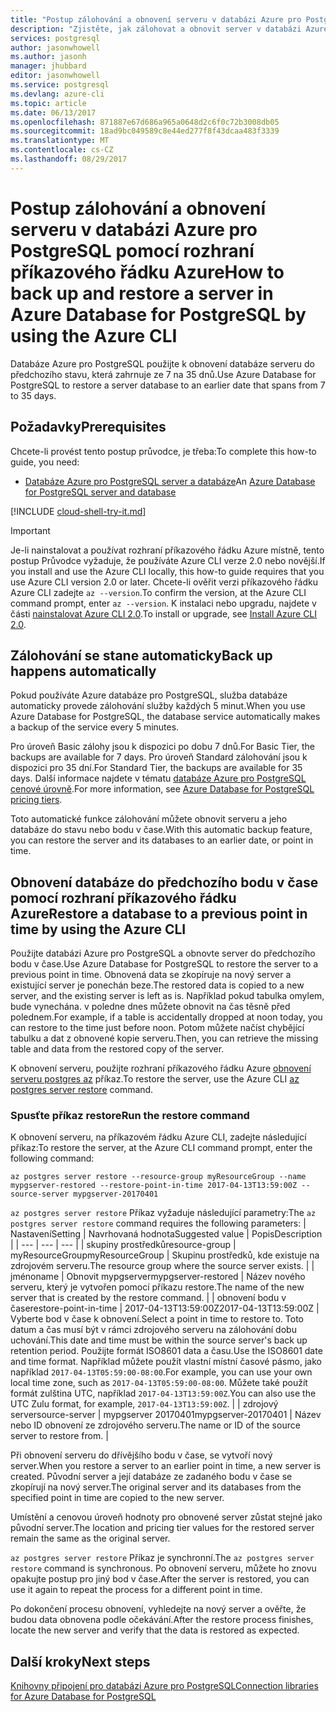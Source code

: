 ```yaml
---
title: "Postup zálohování a obnovení serveru v databázi Azure pro PostgreSQL | Microsoft Docs"
description: "Zjistěte, jak zálohovat a obnovit server v databázi Azure pro PostgreSQL pomocí rozhraní příkazového řádku Azure."
services: postgresql
author: jasonwhowell
ms.author: jasonh
manager: jhubbard
editor: jasonwhowell
ms.service: postgresql
ms.devlang: azure-cli
ms.topic: article
ms.date: 06/13/2017
ms.openlocfilehash: 871887e67d686a965a0648d2c6f0c72b3008db05
ms.sourcegitcommit: 18ad9bc049589c8e44ed277f8f43dcaa483f3339
ms.translationtype: MT
ms.contentlocale: cs-CZ
ms.lasthandoff: 08/29/2017
---
```

# <a name="how-to-back-up-and-restore-a-server-in-azure-database-for-postgresql-by-using-the-azure-cli"></a><span data-ttu-id="2eef6-103">Postup zálohování a obnovení serveru v databázi Azure pro PostgreSQL pomocí rozhraní příkazového řádku Azure</span><span class="sxs-lookup"><span data-stu-id="2eef6-103">How to back up and restore a server in Azure Database for PostgreSQL by using the Azure CLI</span></span>

<span data-ttu-id="2eef6-104">Databáze Azure pro PostgreSQL použijte k obnovení databáze serveru do předchozího stavu, která zahrnuje ze 7 na 35 dnů.</span><span class="sxs-lookup"><span data-stu-id="2eef6-104">Use Azure Database for PostgreSQL to restore a server database to an earlier date that spans from 7 to 35 days.</span></span>

## <a name="prerequisites"></a><span data-ttu-id="2eef6-105">Požadavky</span><span class="sxs-lookup"><span data-stu-id="2eef6-105">Prerequisites</span></span>
<span data-ttu-id="2eef6-106">Chcete-li provést tento postup průvodce, je třeba:</span><span class="sxs-lookup"><span data-stu-id="2eef6-106">To complete this how-to guide, you need:</span></span>
- <span data-ttu-id="2eef6-107">[Databáze Azure pro PostgreSQL server a databáze](quickstart-create-server-database-azure-cli.md)</span><span class="sxs-lookup"><span data-stu-id="2eef6-107">An [Azure Database for PostgreSQL server and database](quickstart-create-server-database-azure-cli.md)</span></span>

[!INCLUDE [cloud-shell-try-it.md](../../includes/cloud-shell-try-it.md)]

 

> [!IMPORTANT]
> <span data-ttu-id="2eef6-108">Je-li nainstalovat a používat rozhraní příkazového řádku Azure místně, tento postup Průvodce vyžaduje, že používáte Azure CLI verze 2.0 nebo novější.</span><span class="sxs-lookup"><span data-stu-id="2eef6-108">If you install and use the Azure CLI locally, this how-to guide requires that you use Azure CLI version 2.0 or later.</span></span> <span data-ttu-id="2eef6-109">Chcete-li ověřit verzi příkazového řádku Azure CLI zadejte `az --version`.</span><span class="sxs-lookup"><span data-stu-id="2eef6-109">To confirm the version, at the Azure CLI command prompt, enter `az --version`.</span></span> <span data-ttu-id="2eef6-110">K instalaci nebo upgradu, najdete v části [nainstalovat Azure CLI 2.0]( /cli/azure/install-azure-cli).</span><span class="sxs-lookup"><span data-stu-id="2eef6-110">To install or upgrade, see [Install Azure CLI 2.0]( /cli/azure/install-azure-cli).</span></span>

## <a name="back-up-happens-automatically"></a><span data-ttu-id="2eef6-111">Zálohování se stane automaticky</span><span class="sxs-lookup"><span data-stu-id="2eef6-111">Back up happens automatically</span></span>
<span data-ttu-id="2eef6-112">Pokud používáte Azure databáze pro PostgreSQL, služba databáze automaticky provede zálohování služby každých 5 minut.</span><span class="sxs-lookup"><span data-stu-id="2eef6-112">When you use Azure Database for PostgreSQL, the database service automatically makes a backup of the service every 5 minutes.</span></span> 

<span data-ttu-id="2eef6-113">Pro úroveň Basic zálohy jsou k dispozici po dobu 7 dnů.</span><span class="sxs-lookup"><span data-stu-id="2eef6-113">For Basic Tier, the backups are available for 7 days.</span></span> <span data-ttu-id="2eef6-114">Pro úroveň Standard zálohování jsou k dispozici pro 35 dní.</span><span class="sxs-lookup"><span data-stu-id="2eef6-114">For Standard Tier, the backups are available for 35 days.</span></span> <span data-ttu-id="2eef6-115">Další informace najdete v tématu [databáze Azure pro PostgreSQL cenové úrovně](concepts-service-tiers.md).</span><span class="sxs-lookup"><span data-stu-id="2eef6-115">For more information, see [Azure Database for PostgreSQL pricing tiers](concepts-service-tiers.md).</span></span>

<span data-ttu-id="2eef6-116">Toto automatické funkce zálohování můžete obnovit serveru a jeho databáze do stavu nebo bodu v čase.</span><span class="sxs-lookup"><span data-stu-id="2eef6-116">With this automatic backup feature, you can restore the server and its databases to an earlier date, or point in time.</span></span>

## <a name="restore-a-database-to-a-previous-point-in-time-by-using-the-azure-cli"></a><span data-ttu-id="2eef6-117">Obnovení databáze do předchozího bodu v čase pomocí rozhraní příkazového řádku Azure</span><span class="sxs-lookup"><span data-stu-id="2eef6-117">Restore a database to a previous point in time by using the Azure CLI</span></span>
<span data-ttu-id="2eef6-118">Použijte databázi Azure pro PostgreSQL a obnovte server do předchozího bodu v čase.</span><span class="sxs-lookup"><span data-stu-id="2eef6-118">Use Azure Database for PostgreSQL to restore the server to a previous point in time.</span></span> <span data-ttu-id="2eef6-119">Obnovená data se zkopíruje na nový server a existující server je ponechán beze.</span><span class="sxs-lookup"><span data-stu-id="2eef6-119">The restored data is copied to a new server, and the existing server is left as is.</span></span> <span data-ttu-id="2eef6-120">Například pokud tabulka omylem, bude vynechána. v poledne dnes můžete obnovit na čas těsně před polednem.</span><span class="sxs-lookup"><span data-stu-id="2eef6-120">For example, if a table is accidentally dropped at noon today, you can restore to the time just before noon.</span></span> <span data-ttu-id="2eef6-121">Potom můžete načíst chybějící tabulku a dat z obnovené kopie serveru.</span><span class="sxs-lookup"><span data-stu-id="2eef6-121">Then, you can retrieve the missing table and data from the restored copy of the server.</span></span> 

<span data-ttu-id="2eef6-122">K obnovení serveru, použijte rozhraní příkazového řádku Azure [obnovení serveru postgres az](/cli/azure/postgres/server#restore) příkaz.</span><span class="sxs-lookup"><span data-stu-id="2eef6-122">To restore the server, use the Azure CLI [az postgres server restore](/cli/azure/postgres/server#restore) command.</span></span>

### <a name="run-the-restore-command"></a><span data-ttu-id="2eef6-123">Spusťte příkaz restore</span><span class="sxs-lookup"><span data-stu-id="2eef6-123">Run the restore command</span></span>

<span data-ttu-id="2eef6-124">K obnovení serveru, na příkazovém řádku Azure CLI, zadejte následující příkaz:</span><span class="sxs-lookup"><span data-stu-id="2eef6-124">To restore the server, at the Azure CLI command prompt, enter the following command:</span></span>

```azurecli-interactive
az postgres server restore --resource-group myResourceGroup --name mypgserver-restored --restore-point-in-time 2017-04-13T13:59:00Z --source-server mypgserver-20170401
```

<span data-ttu-id="2eef6-125">`az postgres server restore` Příkaz vyžaduje následující parametry:</span><span class="sxs-lookup"><span data-stu-id="2eef6-125">The `az postgres server restore` command requires the following parameters:</span></span>
| <span data-ttu-id="2eef6-126">Nastavení</span><span class="sxs-lookup"><span data-stu-id="2eef6-126">Setting</span></span> | <span data-ttu-id="2eef6-127">Navrhovaná hodnota</span><span class="sxs-lookup"><span data-stu-id="2eef6-127">Suggested value</span></span> | <span data-ttu-id="2eef6-128">Popis</span><span class="sxs-lookup"><span data-stu-id="2eef6-128">Description</span></span>  |
| --- | --- | --- |
| <span data-ttu-id="2eef6-129">skupiny prostředků</span><span class="sxs-lookup"><span data-stu-id="2eef6-129">resource-group</span></span> |  <span data-ttu-id="2eef6-130">myResourceGroup</span><span class="sxs-lookup"><span data-stu-id="2eef6-130">myResourceGroup</span></span> |  <span data-ttu-id="2eef6-131">Skupinu prostředků, kde existuje na zdrojovém serveru.</span><span class="sxs-lookup"><span data-stu-id="2eef6-131">The resource group where the source server exists.</span></span>  |
| <span data-ttu-id="2eef6-132">jméno</span><span class="sxs-lookup"><span data-stu-id="2eef6-132">name</span></span> | <span data-ttu-id="2eef6-133">Obnovit mypgserver</span><span class="sxs-lookup"><span data-stu-id="2eef6-133">mypgserver-restored</span></span> | <span data-ttu-id="2eef6-134">Název nového serveru, který je vytvořen pomocí příkazu restore.</span><span class="sxs-lookup"><span data-stu-id="2eef6-134">The name of the new server that is created by the restore command.</span></span> |
| <span data-ttu-id="2eef6-135">obnovení bodu v čase</span><span class="sxs-lookup"><span data-stu-id="2eef6-135">restore-point-in-time</span></span> | <span data-ttu-id="2eef6-136">2017-04-13T13:59:00Z</span><span class="sxs-lookup"><span data-stu-id="2eef6-136">2017-04-13T13:59:00Z</span></span> | <span data-ttu-id="2eef6-137">Vyberte bod v čase k obnovení.</span><span class="sxs-lookup"><span data-stu-id="2eef6-137">Select a point in time to restore to.</span></span> <span data-ttu-id="2eef6-138">Toto datum a čas musí být v rámci zdrojového serveru na zálohování dobu uchování.</span><span class="sxs-lookup"><span data-stu-id="2eef6-138">This date and time must be within the source server's back up retention period.</span></span> <span data-ttu-id="2eef6-139">Použijte formát ISO8601 data a času.</span><span class="sxs-lookup"><span data-stu-id="2eef6-139">Use the ISO8601 date and time format.</span></span> <span data-ttu-id="2eef6-140">Například můžete použít vlastní místní časové pásmo, jako například `2017-04-13T05:59:00-08:00`.</span><span class="sxs-lookup"><span data-stu-id="2eef6-140">For example, you can use your own local time zone, such as `2017-04-13T05:59:00-08:00`.</span></span> <span data-ttu-id="2eef6-141">Můžete také použít formát zulština UTC, například `2017-04-13T13:59:00Z`.</span><span class="sxs-lookup"><span data-stu-id="2eef6-141">You can also use the UTC Zulu format, for example, `2017-04-13T13:59:00Z`.</span></span> |
| <span data-ttu-id="2eef6-142">zdrojový server</span><span class="sxs-lookup"><span data-stu-id="2eef6-142">source-server</span></span> | <span data-ttu-id="2eef6-143">mypgserver 20170401</span><span class="sxs-lookup"><span data-stu-id="2eef6-143">mypgserver-20170401</span></span> | <span data-ttu-id="2eef6-144">Název nebo ID obnovení ze zdrojového serveru.</span><span class="sxs-lookup"><span data-stu-id="2eef6-144">The name or ID of the source server to restore from.</span></span> |

<span data-ttu-id="2eef6-145">Při obnovení serveru do dřívějšího bodu v čase, se vytvoří nový server.</span><span class="sxs-lookup"><span data-stu-id="2eef6-145">When you restore a server to an earlier point in time, a new server is created.</span></span> <span data-ttu-id="2eef6-146">Původní server a její databáze ze zadaného bodu v čase se zkopírují na nový server.</span><span class="sxs-lookup"><span data-stu-id="2eef6-146">The original server and its databases from the specified point in time are copied to the new server.</span></span>

<span data-ttu-id="2eef6-147">Umístění a cenovou úroveň hodnoty pro obnovené server zůstat stejné jako původní server.</span><span class="sxs-lookup"><span data-stu-id="2eef6-147">The location and pricing tier values for the restored server remain the same as the original server.</span></span> 

<span data-ttu-id="2eef6-148">`az postgres server restore` Příkaz je synchronní.</span><span class="sxs-lookup"><span data-stu-id="2eef6-148">The `az postgres server restore` command is synchronous.</span></span> <span data-ttu-id="2eef6-149">Po obnovení serveru, můžete ho znovu opakujte postup pro jiný bod v čase.</span><span class="sxs-lookup"><span data-stu-id="2eef6-149">After the server is restored, you can use it again to repeat the process for a different point in time.</span></span> 

<span data-ttu-id="2eef6-150">Po dokončení procesu obnovení, vyhledejte na nový server a ověřte, že budou data obnovena podle očekávání.</span><span class="sxs-lookup"><span data-stu-id="2eef6-150">After the restore process finishes, locate the new server and verify that the data is restored as expected.</span></span>

## <a name="next-steps"></a><span data-ttu-id="2eef6-151">Další kroky</span><span class="sxs-lookup"><span data-stu-id="2eef6-151">Next steps</span></span>
[<span data-ttu-id="2eef6-152">Knihovny připojení pro databázi Azure pro PostgreSQL</span><span class="sxs-lookup"><span data-stu-id="2eef6-152">Connection libraries for Azure Database for PostgreSQL</span></span>](concepts-connection-libraries.md)
